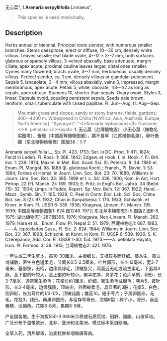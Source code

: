 无心菜",
1.**Arenaria serpyllifolia** Linnaeus",

> This species is used medicinally.

## Description
Herbs annual or biennial. Principal roots slender, with numerous smaller branches. Stems caespitose, erect or diffuse, 10--30 cm, densely white villous. Leaves sessile; leaf blade ovate, 4--12 × 3--7 mm, both surfaces glabrous or sparsely villous, 3-veined abaxially, base attenuate, margin ciliate, apex acute; proximal cauline leaves larger, distal ones smaller. Cymes many flowered; bracts ovate, 3--7 mm, herbaceous, usually densely villous. Pedicel slender, ca. 1 cm, densely villous or glandular pubescent. Sepals 5, lanceolate, 3--4 mm, villous abaxially, veins 3, impressed, margin membranous, apex acute. Petals 5, white, obovate, 1/3--1/2 as long as sepals, apex obtuse. Stamens 10, shorter than sepals. Ovary ovoid. Styles 3, linear. Capsule ovoid, equaling persistent sepals. Seeds pale brown, reniform, small, tuberculate with raised papillae. Fl. Jun--Aug, fr. Aug--Sep.

> Mountain grassland slopes, sandy or stony barrens, fields, gardens; 600--4000 m. Widespread in China [N Africa, Asia, Australia, Europe, North America].
  "Synonym": "&lt;I&gt;Arenaria leptoclados&lt;/I&gt; Gussone; &lt;I&gt;A. petiolata &lt;/I&gt;Hayata.
**1. 无心菜（台湾植物志） 小无心菜（植物名实图考），蚤缀（中国高等植物图鉴），鹅不食草（江苏植物名录），卵叶蚤缀（东北植物检索表）图版36：1-7**

Arenaria serpyllifolia L., Sp. Pl. 423. 1753; Ser. in DC. Prod. 1: 411. 1824; Fenzl in Ledeb. Fl. Ross. 1: 368. 1842; Edgew. et Hook. f. in. Hook. f. Fl. Brit. Ind. 1: 239. 1874; Maxim. in Mel. Biol. Acad. Sci. St. Petersb. 9: 34. 1880 et Enum. Pl. Mongol. 98. 1889 (β. glutinosa Koch) ; Franch., Pl. David. 1: 53. 1884; Forbes et Hemsl. in Journ. Linn. Soc. Bot. 23: 70. 1886; Williams in Journ. Linn. Soc. Bot. 33: 365. 1898 et l. c. 34: 436. 1900; Kom. in Act. Hort. Petrop. 22 (Fl. Mansh. 2): 189. 1903; E. Pritz. in Engl's Bot. Jahrb. 34 (Beibl. 75): 32. 1904; Limpr. in Fedde, Repert. Sp. Nov. Beih. 12: 367. 1922; Hand. -Mazz., Symb. Sin. 7: 195. 1929; C. Paei in Contr. Biol. Lab. Sci. Soc. China Bot. ser. 8 (2): 97. 1932; Chun in Sunyatsenia 1: 170. 1933; Schischk. et Knorr. in Kom. Fl. USSR 6: 539. 1936; Kitagawa, Lineam. Fl. Mansh. 195. 1939; 中国高等植物图鉴1: 624.图1248. 1972; 东北草本植物志3: 5.图版2.图6-8. 1975; 湖北植物志1: 287.图395. 1976; Kitagawa, Neo-Lineam. Fl. Mansh. 262. 1979; Hara et al. , Enum. Flow. Pl. Nepal 2: 51. 1979; 西藏植物志1: 687. 1983. ——A. leptoclados Guss., Fl. Sic. 2: 824. 1844; Williams in Journ. Linn. Soc. Bot. 33: 367. 1898; Schischk. et Konrr. in Kom. Fl. USSR 6: 539. 1936; S. K. Czerepanov, Add. Cor. Fl. USSR 1-30: 154. 1973.——A. petiolata Hayata, Icon. Pl. Formos. 3: 38. 1913; 台湾植物志2: 321. 1976.

一年生或二年生草本，高10-30厘米。主根细长，支根较多而纤细。茎丛生，直立或铺散，密生白色短柔毛，节间长0.5-2.5厘米。叶片卵形，长4-12毫米，宽3-7毫米，基部狭，无柄，边缘具缘毛，顶端急尖，两面近无毛或疏生柔毛，下面具3脉，茎下部的叶较大，茎上部的叶较小。聚伞花序，具多花；苞片草质，卵形，长3-7毫米，通常密生柔毛；花梗长约1厘米，纤细，密生柔毛或腺毛；萼片5，披针形，长3-4毫米，边缘膜质，顶端尖，外面被柔毛，具显著的3脉；花瓣5，白色，倒卵形，长为萼片的1/3-1/2，顶端钝圆；雄蕊10，短于萼片；子房卵圆形，无毛，花柱3，线形。蒴果卵圆形，与宿存萼等长，顶端6裂；种子小，肾形，表面粗糙，淡褐色。花期6-8月，果期8-9月。

产全国各地。生于海拔550-3 980米沙质或石质荒地、田野、园圃、山坡草地。广泛分布于温带欧洲、北非、亚洲和北美洲。模式标本采自欧洲。

全草入药，清热解毒，治麦粒肿和咽喉痛等病。
